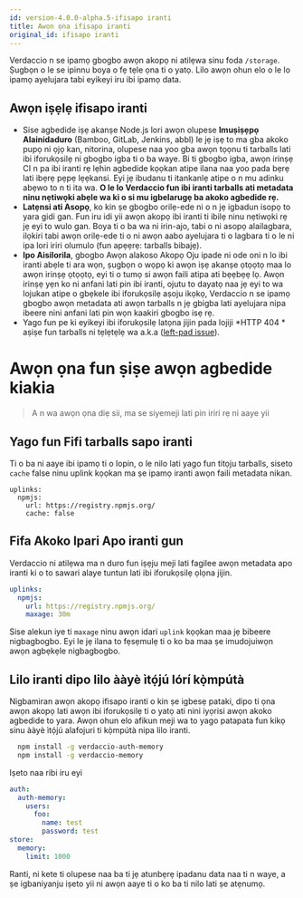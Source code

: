 ```yaml
---
id: version-4.0.0-alpha.5-ifisapo iranti
title: Awọn ọna ifisapo iranti
original_id: ifisapo iranti
---
```


Verdaccio n se ipamọ gbogbo awọn akopọ ni atilẹwa sinu foda `/storage`. Ṣugbọn o le se ipinnu boya o fẹ tẹle ọna ti o yatọ. Lilo awọn ohun elo o le lo ipamọ ayelujara tabi eyikeyi iru ibi ipamọ data.

## Awọn iṣẹlẹ ifisapo iranti

* Sise agbedide iṣẹ akanṣe Node.js lori awọn olupese **Imuṣiṣẹpọ Alainidaduro** (Bamboo, GitLab, Jenkins, abbl) le jẹ iṣẹ to ma gba akoko pupọ ni ọjọ kan, nitorina, olupese naa yoo gba awọn tọọnu ti tarballs lati ibi iforukọsilẹ ni gbogbo igba ti o ba waye. Bi ti gbogbo igba, awọn irinṣẹ CI n pa ibi iranti rẹ lẹhin agbedide kọọkan atipe ilana naa yoo pada bẹrẹ lati ibẹrẹ pẹpẹ lẹẹkansi. Eyi jẹ ibudanu ti itankanlẹ atipe o n mu adinku abẹwo to n ti ita wa. **O le lo Verdaccio fun ibi iranti tarballs ati metadata ninu nẹtiwọki abẹle wa ki o si mu igbelarugẹ ba akoko agbedide rẹ.**
* **Latẹnsi ati Asopọ**, ko kin ṣe gbogbo orilẹ-ede ni o n jẹ igbadun isopọ to yara gidi gan. Fun iru idi yii awọn akopọ ibi iranti ti ibilẹ ninu nẹtiwọki rẹ jẹ eyi to wulo gan. Boya ti o ba wa ni irin-ajo, tabi o ni asopọ alailagbara, ilọkiri tabi awọn orilẹ-ede ti o ni awọn aabo ayelujara ti o lagbara ti o le ni ipa lori iriri olumulo (fun apẹẹrẹ: tarballs bibajẹ).
* **Ipo Aisilorila**, gbogbo Awọn alakoso Akopọ Oju ipade ni ode oni n lo ibi iranti abẹle ti ara wọn, ṣugbọn o wọpọ ki awọn iṣẹ akanṣe ọtọọtọ maa lo awọn irinṣẹ ọtọọtọ, eyi ti o tumọ si awọn faili atipa ati bẹẹbẹẹ lọ. Awọn irinṣẹ yẹn ko ni anfani lati pin ibi iranti, ojutu to dayatọ naa jẹ eyi to wa lojukan atipe o gbẹkele ibi iforukọsilẹ aṣoju ikọkọ, Verdaccio n se ipamọ gbogbo awọn metadata ati awọn tarballs n jẹ gbigba lati ayelujara nipa ibeere nini anfani lati pin wọn kaakiri gbogbo isẹ rẹ.
* Yago fun pe ki eyikeyi ibi iforukọsilẹ latọna jijin pada lojiji *HTTP 404 * aṣiṣe fun tarballs ni tẹlẹtẹlẹ wa a.k.a ([left-pad issue](https://www.theregister.co.uk/2016/03/23/npm_left_pad_chaos/)).

# Awọn ọna fun ṣiṣe awọn agbedide kiakia

> A n wa awọn ọna diẹ sii, ma se siyemeji lati pin iriri rẹ ni aaye yii

## Yago fun Fifi tarballs sapo iranti

Ti o ba ni aaye ibi ipamọ ti o lopin, o le nilo lati yago fun titọju tarballs, siseto `cache` false ninu uplink kọọkan ma ṣe ipamọ iranti awọn faili metadata nikan.

    uplinks:
      npmjs:
        url: https://registry.npmjs.org/
        cache: false
    

## Fifa Akoko Ipari Apo iranti gun

Verdaccio ni atilẹwa ma n duro fun iṣẹju meji lati fagilee awọn metadata apo iranti ki o to sawari alaye tuntun lati ibi iforukọsilẹ ọlọna jijin.

```yaml
uplinks:
  npmjs:
    url: https://registry.npmjs.org/
    maxage: 30m
```

Sise alekun iye ti `maxage` ninu awọn idari `uplink` kọọkan maa jẹ bibeere nigbagbogbo. Eyi le jẹ ilana to fẹsẹmulẹ ti o ko ba maa ṣe imudojuiwọn awọn agbẹkẹle nigbagbogbo.

## Lilo iranti dipo lilo ààyè ìtọ́jú lórí kọ̀mpútà

Nigbamiran awọn akopọ ifisapo iranti o kin ṣe igbesẹ pataki, dipo ti ọna awọn akopọ lati awọn ibi iforukọsilẹ ti o yatọ ati nini iyọrisi awọn akoko agbedide to yara. Awọn ohun elo afikun meji wa to yago patapata fun kikọ sinu ààyè ìtọ́jú alafojuri ti kọ̀mpútà nipa lilo iranti.

```bash
  npm install -g verdaccio-auth-memory
  npm install -g verdaccio-memory
```

Iṣeto naa ribi iru eyi

```yaml
auth:
  auth-memory:
    users:
      foo:
        name: test
        password: test
store:
  memory:
    limit: 1000
```

Ranti, ni kete ti olupese naa ba ti jẹ atunbẹrẹ ipadanu data naa ti n waye, a ṣe igbaniyanju iṣeto yii ni awọn aaye ti o ko ba ti nilo lati ṣe atẹnumọ.